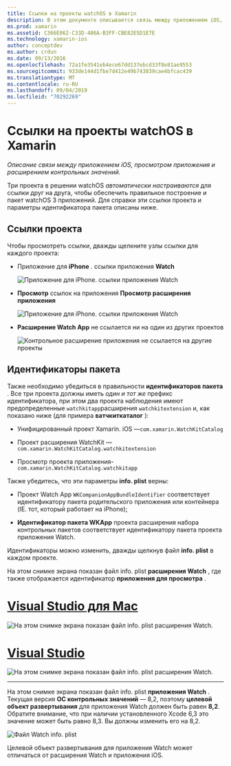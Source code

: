 ```yaml
---
title: Ссылки на проекты watchOS в Xamarin
description: В этом документе описывается связь между приложением iOS, приложением наблюдения и расширением приложения Watch. В нем рассматриваются ссылки на проекты и идентификаторы пакетов.
ms.prod: xamarin
ms.assetid: C366E062-C33D-406A-B3FF-CBE82E5D1E7E
ms.technology: xamarin-ios
author: conceptdev
ms.author: crdun
ms.date: 09/13/2016
ms.openlocfilehash: 72a1fe3541eb4ece67dd137ebcd33f8e81ae9553
ms.sourcegitcommit: 933de144d1fbe7d412e49b743839cae4bfcac439
ms.translationtype: MT
ms.contentlocale: ru-RU
ms.lasthandoff: 09/04/2019
ms.locfileid: "70292269"
---
```

# <a name="watchos-project-references-in-xamarin"></a>Ссылки на проекты watchOS в Xamarin

_Описание связи между приложением iOS, просмотром приложения и расширением контрольных значений._

Три проекта в решении watchOS *автоматически настраиваются* для ссылки друг на друга, чтобы обеспечить правильное построение и пакет watchOS 3 приложений. Для справки эти ссылки проекта и параметры идентификатора пакета описаны ниже.

## <a name="project-references"></a>Ссылки проекта

Чтобы просмотреть ссылки, дважды щелкните узлы ссылки для каждого проекта:

- Приложение для **iPhone** . ссылки приложения **Watch**

  ![](project-references-images/catalog-reference1.png "Приложение для iPhone. ссылки приложения Watch")

- **Просмотр** ссылок на приложения **Просмотр расширения приложения**

  ![](project-references-images/catalog-reference2.png "Приложение для iPhone. ссылки приложения Watch")


- **Расширение Watch App** не ссылается ни на один из других проектов

  ![](project-references-images/catalog-reference3.png "Контрольное расширение приложения не ссылается на другие проекты")



## <a name="bundle-identifiers"></a>Идентификаторы пакета

Также необходимо убедиться в правильности **идентификаторов пакета** .
Все три проекта должны иметь *один и тот же* префикс идентификатора, при этом два проекта наблюдения имеют предопределенные `watchkitapp`расширения `watchkitextension` и, как показано ниже (для примера **ватчкиткаталог** ):

- Унифицированный проект Xamarin. iOS —`com.xamarin.WatchKitCatalog`

- Проект расширения WatchKit —`com.xamarin.WatchKitCatalog.watchkitextension`

- Просмотр проекта приложения-`com.xamarin.WatchKitCatalog.watchkitapp`

Также убедитесь, что эти параметры **info. plist** верны:

- Проект Watch App `WKCompanionAppBundleIdentifier` соответствует идентификатору пакета родительского приложения или контейнера (IE. тот, который работает на iPhone);

- **Идентификатор пакета WKApp** проекта расширения набора контрольных пакетов соответствует идентификатору пакета проекта приложения Watch.

Идентификаторы можно изменить, дважды щелкнув файл **info. plist** в каждом проекте.

На этом снимке экрана показан файл info. plist **расширения Watch** , где также отображается идентификатор **приложения для просмотра** .

# <a name="visual-studio-for-mactabmacos"></a>[Visual Studio для Mac](#tab/macos)

![](project-references-images/infoplist-extension.png "На этом снимке экрана показан файл info. plist расширения Watch.")

# <a name="visual-studiotabwindows"></a>[Visual Studio](#tab/windows)

![](project-references-images/infoplist-extension-vs.png "На этом снимке экрана показан файл info. plist расширения Watch.")

-----

На этом снимке экрана показан файл info. plist **приложения Watch** .
Текущая версия **ОС контрольных значений** — 8,2, поэтому **целевой объект развертывания** для приложения Watch должен быть равен **8,2**. Обратите внимание, что при наличии установленного Xcode 6,3 это значение может быть равно 8,3. Вы должны изменить его на 8,2.

![](project-references-images/infoplist-watchapp.png "Файл Watch info. plist")

Целевой объект развертывания для приложения Watch может отличаться от расширения Watch и приложения iOS.

